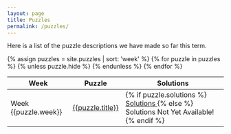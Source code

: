 ```yaml
---
layout: page
title: Puzzles
permalink: /puzzles/
---
```

Here is a list of the puzzle descriptions we have made so far this term.

<table>
<thead>
    <tr>
        <th>Week</th>
        <th>Puzzle</th>
        <th>Solutions</th>
    </tr>
</thead>
<tbody>
{% assign puzzles = site.puzzles | sort: 'week' %}
{% for puzzle in puzzles %}
    {% unless puzzle.hide %}
    <tr>
        <td>Week {{puzzle.week}}</td>
        <td><a href="{{puzzle.url | prepend: site.baseurl}}">
            {{puzzle.title}}
        </a></td>
        <td>
        {% if puzzle.solutions %}
            <a href="https://github.com/D-HAC/solutions/tree/master/{{puzzle.solutions}}">
                Solutions
            </a>
        {% else %}
            Solutions Not Yet Available!
        {% endif %}
        </td>
    </tr>
    {% endunless %}
{% endfor %}
</tbody>
</table>

